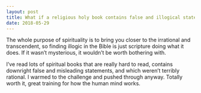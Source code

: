 ```yaml
---
layout: post
title: What if a religious holy book contains false and illogical statements?
date: 2018-05-29
---
```


<p>The whole purpose of spirituality is to bring you closer to the irrational and transcendent, so finding illogic in the Bible is just scripture doing what it does. If it wasn’t mysterious, it wouldn’t be worth bothering with.</p><p>I’ve read lots of spiritual books that are really hard to read, contains downright false and misleading statements, and which weren’t terribly rational. I warmed to the challenge and pushed through anyway. Totally worth it, great training for how the human mind works.</p>
